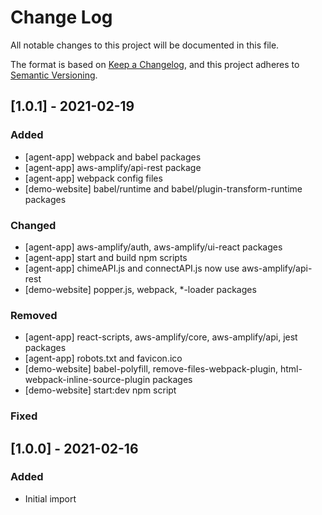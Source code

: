 # Change Log
All notable changes to this project will be documented in this file.

The format is based on [Keep a Changelog](https://keepachangelog.com/en/1.0.0/),
and this project adheres to [Semantic Versioning](https://semver.org/spec/v2.0.0.html).

## [1.0.1] - 2021-02-19
### Added
 - [agent-app] webpack and babel packages
 - [agent-app] aws-amplify/api-rest package
 - [agent-app] webpack config files
 - [demo-website] babel/runtime and babel/plugin-transform-runtime packages
### Changed
 - [agent-app] aws-amplify/auth, aws-amplify/ui-react packages
 - [agent-app] start and build npm scripts
 - [agent-app] chimeAPI.js and connectAPI.js now use aws-amplify/api-rest
 - [demo-website] popper.js, webpack, *-loader packages
### Removed
 - [agent-app] react-scripts, aws-amplify/core, aws-amplify/api, jest packages
 - [agent-app] robots.txt and favicon.ico
 - [demo-website] babel-polyfill, remove-files-webpack-plugin, html-webpack-inline-source-plugin packages
 - [demo-website] start:dev npm script



### Fixed
## [1.0.0] - 2021-02-16
### Added
- Initial import